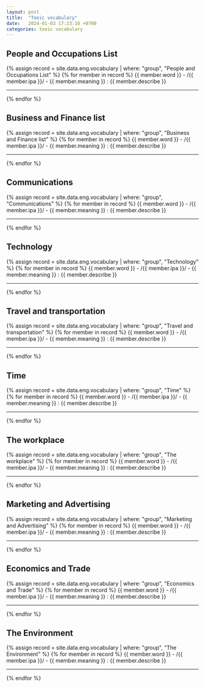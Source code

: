 ```yaml
---
layout: post
title:  "Toeic vocabulary"
date:   2024-01-03 17:23:16 +0700
categories: toeic vocabulary
---
```

## People and Occupations List
{% assign record = site.data.eng.vocabulary | where: "group", "People and Occupations List" %}
{% for member in record %}
{{ member.word }} - /{{ member.ipa }}/ - {{ member.meaning }}
: {{ member.describe }}

*** 

{% endfor %}


## Business and Finance list
{% assign record = site.data.eng.vocabulary | where: "group", "Business and Finance list" %}
{% for member in record %}
{{ member.word }} - /{{ member.ipa }}/ - {{ member.meaning }}
: {{ member.describe }}

***

{% endfor %}


## Communications
{% assign record = site.data.eng.vocabulary | where: "group", "Communications" %}
{% for member in record %}
{{ member.word }} - /{{ member.ipa }}/ - {{ member.meaning }}
: {{ member.describe }}

***

{% endfor %}


## Technology
{% assign record = site.data.eng.vocabulary | where: "group", "Technology" %}
{% for member in record %}
{{ member.word }} - /{{ member.ipa }}/ - {{ member.meaning }}
: {{ member.describe }}

*** 

{% endfor %}


## Travel and transportation
{% assign record = site.data.eng.vocabulary | where: "group", "Travel and transportation" %}
{% for member in record %}
{{ member.word }} - /{{ member.ipa }}/ - {{ member.meaning }}
: {{ member.describe }}

***

{% endfor %}


## Time
{% assign record = site.data.eng.vocabulary | where: "group", "Time" %}
{% for member in record %}
{{ member.word }} - /{{ member.ipa }}/ - {{ member.meaning }}
: {{ member.describe }}

***

{% endfor %}


## The workplace
{% assign record = site.data.eng.vocabulary | where: "group", "The workplace" %}
{% for member in record %}
{{ member.word }} - /{{ member.ipa }}/ - {{ member.meaning }}
: {{ member.describe }}

*** 

{% endfor %}


## Marketing and Advertising
{% assign record = site.data.eng.vocabulary | where: "group", "Marketing and Advertising" %}
{% for member in record %}
{{ member.word }} - /{{ member.ipa }}/ - {{ member.meaning }}
: {{ member.describe }}

***

{% endfor %}


## Economics and Trade
{% assign record = site.data.eng.vocabulary | where: "group", "Economics and Trade" %}
{% for member in record %}
{{ member.word }} - /{{ member.ipa }}/ - {{ member.meaning }}
: {{ member.describe }}

***

{% endfor %}


## The Environment
{% assign record = site.data.eng.vocabulary | where: "group", "The Environment" %}
{% for member in record %}
{{ member.word }} - /{{ member.ipa }}/ - {{ member.meaning }}
: {{ member.describe }}

***

{% endfor %}


